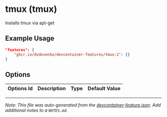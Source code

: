 
# tmux (tmux)

Installs tmux via apt-get

## Example Usage

```json
"features": {
    "ghcr.io/dvdovenko/devcontainer-features/tmux:1": {}
}
```

## Options

| Options Id | Description | Type | Default Value |
|-----|-----|-----|-----|




---

_Note: This file was auto-generated from the [devcontainer-feature.json](https://github.com/dvdovenko/devcontainer-features/blob/main/src/tmux/devcontainer-feature.json).  Add additional notes to a `NOTES.md`._
